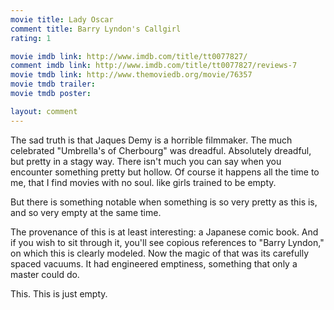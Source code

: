 ```yaml
---
movie title: Lady Oscar
comment title: Barry Lyndon's Callgirl
rating: 1

movie imdb link: http://www.imdb.com/title/tt0077827/
comment imdb link: http://www.imdb.com/title/tt0077827/reviews-7
movie tmdb link: http://www.themoviedb.org/movie/76357
movie tmdb trailer: 
movie tmdb poster: 

layout: comment
---
```


The sad truth is that Jaques Demy is a horrible filmmaker. The much celebrated "Umbrella's of Cherbourg" was dreadful. Absolutely dreadful, but pretty in a stagy way. There isn't much you can say when you encounter something pretty but hollow. Of course it happens all the time to me, that I find movies with no soul. like girls trained to be empty.

But there is something notable when something is so very pretty as this is, and so very empty at the same time. 

The provenance of this is at least interesting: a Japanese comic book. And if you wish to sit through it, you'll see copious references to "Barry Lyndon," on which this is clearly modeled. Now the magic of that was its carefully spaced vacuums. It had engineered emptiness, something that only a master could do.

This. This is just empty.